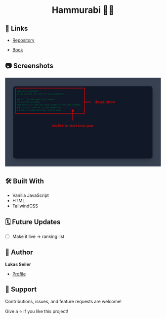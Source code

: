 <h1 align="center">Hammurabi 🧑‍🌾</h1>

<p align="center"><project-description></p>

## 🔗 Links

- [Repository](https://github.com/LukasSeiler/Hammurabi "Hammurabi Repository")
  
- [Book](https://www.amazon.de/Programmieren-lernen-JavaScript-kinderleichte-Programmierung/dp/3836273691/ref=sr_1_3?__mk_de_DE=%C3%85M%C3%85%C5%BD%C3%95%C3%91&dchild=1&keywords=javascript+lernen&qid=1632125557&sr=8-3 "Learning Book")

## 📷 Screenshots

![Interface](/img/1.PNG "UI")

## 🛠️ Built With

- Vanilla JavaScript
- HTML
- TailwindCSS

## 🗓️ Future Updates

- [ ] Make it live -> ranking list

## 🤵 Author

**Lukas Seiler**

- [Profile](https://github.com/LukasSeiler "Lukas Seiler")

## 🤝 Support

Contributions, issues, and feature requests are welcome!

Give a ⭐️ if you like this project!

